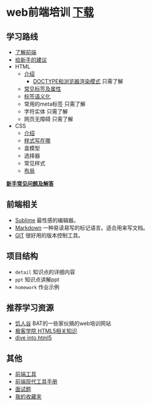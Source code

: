 # web前端培训 [下载](https://github.com/iamjoel/front-end-note/archive/master.zip)

## 学习路线
* [了解前端](detail/about.md)
* [给新手的建议](detail/suggest.md)
* HTML
    * [介绍](detail/html/intro.md)
    	* [DOCTYPE和浏览器渲染模式](detail/html/quirks-mode-and-standards-mode.md) 只需了解
    * [常见标签及属性](detail/html/tag-and-attr.md)
    * [标签语义化](detail/html/semantic.md)
    * 常用的meta标签 只需了解
    * 字符实体 只需了解
    * 网页无障碍 只需了解
* CSS
	* [介绍](detail/css/intro.md)
    * [样式写在哪](detail/css/place.md)
	* 盒模型
	* 选择器
	* 常见样式
	* [布局](detail/css/layout.md)

[**新手常见问题及解答**](detail/Q&A.md)


## 前端相关
* [Sublime](others/sublime.md) 最性感的编辑器。
* [Markdown](others/markdown.md) 一种易读易写的标记语言。适合用来写文档。
* [GIT](others/git.md) 很好用的版本控制工具。

## 项目结构
* `detail` 知识点的详细内容
* `ppt` 知识点讲解ppt
* `homework` 作业示例

## 推荐学习资源
* [饥人谷](http://jirengu.com/) BAT的一些家伙搞的web培训网站
* [极客学院 HTML5相关知识](http://www.jikexueyuan.com/path/html5/)
* [dive into html5](http://diveintohtml5.info/table-of-contents.html)

## 其他
* [前端工具](https://github.com/codylindley/frontend-tools)
* [前端现代工具手册](https://github.com/tooling/book-of-modern-frontend-tooling)
* [面试题](https://github.com/h5bp/Front-end-Developer-Interview-Questions/tree/master/Translations/Chinese)
* [我的收藏夹](bookmark.md)
